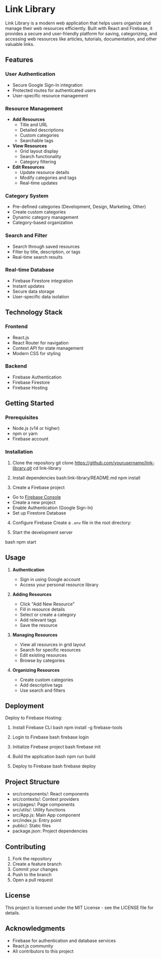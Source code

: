 # Link Library

Link Library is a modern web application that helps users organize and manage their web resources efficiently. Built with React and Firebase, it provides a secure and user-friendly platform for saving, categorizing, and accessing web resources like articles, tutorials, documentation, and other valuable links.

## Features

### User Authentication

- Secure Google Sign-In integration
- Protected routes for authenticated users
- User-specific resource management

### Resource Management

- **Add Resources**
  - Title and URL
  - Detailed descriptions
  - Custom categories
  - Searchable tags
- **View Resources**
  - Grid layout display
  - Search functionality
  - Category filtering
- **Edit Resources**
  - Update resource details
  - Modify categories and tags
  - Real-time updates

### Category System

- Pre-defined categories (Development, Design, Marketing, Other)
- Create custom categories
- Dynamic category management
- Category-based organization

### Search and Filter

- Search through saved resources
- Filter by title, description, or tags
- Real-time search results

### Real-time Database

- Firebase Firestore integration
- Instant updates
- Secure data storage
- User-specific data isolation

## Technology Stack

### Frontend

- React.js
- React Router for navigation
- Context API for state management
- Modern CSS for styling

### Backend

- Firebase Authentication
- Firebase Firestore
- Firebase Hosting

## Getting Started

### Prerequisites

- Node.js (v14 or higher)
- npm or yarn
- Firebase account

### Installation

1. Clone the repository
   git clone https://github.com/yourusername/link-library.git
   cd link-library

2. Install dependencies
   bash:link-library/README.md
   npm install

3. Create a Firebase project

- Go to [Firebase Console](https://console.firebase.google.com/)
- Create a new project
- Enable Authentication (Google Sign-In)
- Set up Firestore Database

4. Configure Firebase
   Create a `.env` file in the root directory:

5. Start the development server

bash
npm start

## Usage

1. **Authentication**

   - Sign in using Google account
   - Access your personal resource library

2. **Adding Resources**

   - Click "Add New Resource"
   - Fill in resource details
   - Select or create a category
   - Add relevant tags
   - Save the resource

3. **Managing Resources**

   - View all resources in grid layout
   - Search for specific resources
   - Edit existing resources
   - Browse by categories

4. **Organizing Resources**
   - Create custom categories
   - Add descriptive tags
   - Use search and filters

## Deployment

Deploy to Firebase Hosting:

1. Install Firebase CLI
   bash
   npm install -g firebase-tools

2. Login to Firebase
   bash
   firebase login

3. Initialize Firebase project
   bash
   firebase init

4. Build the application
   bash
   npm run build

5. Deploy to Firebase
   bash
   firebase deploy

## Project Structure

- src/components/: React components
- src/contexts/: Context providers
- src/pages/: Page components
- src/utils/: Utility functions
- src/App.js: Main App component
- src/index.js: Entry point
- public/: Static files
- package.json: Project dependencies

## Contributing

1. Fork the repository
2. Create a feature branch
3. Commit your changes
4. Push to the branch
5. Open a pull request

## License

This project is licensed under the MIT License - see the LICENSE file for details.

## Acknowledgments

- Firebase for authentication and database services
- React.js community
- All contributors to this project
